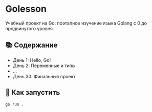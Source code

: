 # Golesson

Учебный проект на Go: поэтапное изучение языка Golang с 0 до продвинутого уровня.

## 📚 Содержание
- День 1: Hello, Go!
- День 2: Переменные и типы
- ...
- День 30: Финальный проект

## 🚀 Как запустить

```bash
go run .